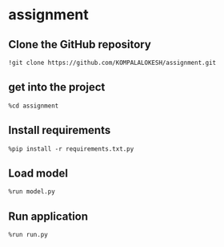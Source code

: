# assignment


## Clone the GitHub repository
```
!git clone https://github.com/KOMPALALOKESH/assignment.git
```

## get into the project
```
%cd assignment
```

## Install requirements
```
%pip install -r requirements.txt.py
```

## Load model
```
%run model.py
```

## Run application
```
%run run.py
```
